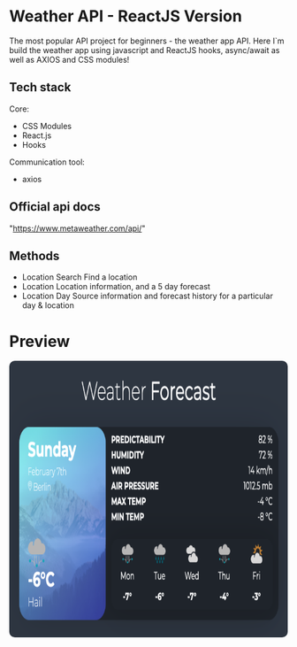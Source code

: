 # Weather API - ReactJS Version
The most popular API project for beginners - the weather app API. Here I`m  build the weather app using javascript and ReactJS hooks, async/await as well as AXIOS and CSS modules!

## Tech stack
Core:
- CSS Modules
- React.js
- Hooks

Communication tool:
- axios

## Official api docs
"https://www.metaweather.com/api/"

## Methods
- Location Search
Find a location
- Location
Location information, and a 5 day forecast
- Location Day
Source information and forecast history for a particular day & location

# Preview
<img src="/preview.png" height="500" style="border-radius:10px;margin-bottom:1rem;" />
